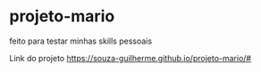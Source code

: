 # projeto-mario

feito para testar minhas skills pessoais 

Link do projeto https://souza-guilherme.github.io/projeto-mario/#
